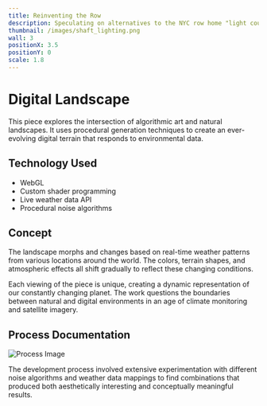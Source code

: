 ```yaml
---
title: Reinventing the Row
description: Speculating on alternatives to the NYC row home "light court"
thumbnail: /images/shaft_lighting.png
wall: 3
positionX: 3.5
positionY: 0
scale: 1.8
---
```


# Digital Landscape

This piece explores the intersection of algorithmic art and natural landscapes. It uses procedural generation techniques to create an ever-evolving digital terrain that responds to environmental data.

## Technology Used

- WebGL
- Custom shader programming
- Live weather data API
- Procedural noise algorithms

## Concept

The landscape morphs and changes based on real-time weather patterns from various locations around the world. The colors, terrain shapes, and atmospheric effects all shift gradually to reflect these changing conditions.

Each viewing of the piece is unique, creating a dynamic representation of our constantly changing planet. The work questions the boundaries between natural and digital environments in an age of climate monitoring and satellite imagery.

## Process Documentation

![Process Image](/images/project-2-process.svg)

The development process involved extensive experimentation with different noise algorithms and weather data mappings to find combinations that produced both aesthetically interesting and conceptually meaningful results. 